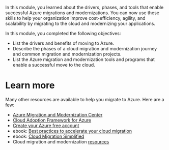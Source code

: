 In this module, you learned about the drivers, phases, and tools that enable successful Azure migrations and modernizations. You can now use these skills to help your organization improve cost-efficiency, agility, and scalability by migrating to the cloud and modernizing your applications.

In this module, you completed the following objectives:

- List the drivers and benefits of moving to Azure.
- Describe the phases of a cloud migration and modernization journey and common migration and modernization projects.
- List the Azure migration and modernization tools and programs that enable a successful move to the cloud.

# Learn more

Many other resources are available to help you migrate to Azure. Here are a few:

- [Azure Migration and Modernization Center](https://azure.microsoft.com/migration/?azure-portal=true)
- [Cloud Adoption Framework for Azure](https://azure.microsoft.com/cloud-adoption-framework/?azure-portal=true)
- [Create your Azure free account](https://azure.microsoft.com/free/?azure-portal=true)
- ebook: [Best practices to accelerate your cloud migration](https://acomportal.azure.net/files/resourcefiles/best-practices-to-accelerate-your-cloud-migration/Best%20practices%20to%20accelerate%20your%20cloud%20migration.pdf?azure-portal=true)
- ebook: [Cloud Migration Simplified](https://azure.microsoft.com/resources/cloud-migration-simplified/?azure-portal=true)
- Cloud migration and modernization [resources](https://azure.microsoft.com/migration/resources/?azure-portal=true)